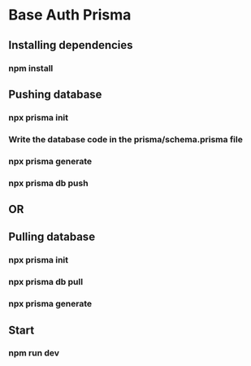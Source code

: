# Base Auth Prisma

## Installing dependencies
### npm install

## Pushing database
### npx prisma init
### Write the database code in the prisma/schema.prisma file
### npx prisma generate
### npx prisma db push

## OR

## Pulling database
### npx prisma init
### npx prisma db pull
### npx prisma generate

## Start
### npm run dev
